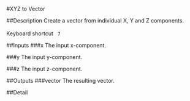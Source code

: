 #XYZ to Vector

##Description
Create a vector from individual X, Y and Z components.<br><br>Keyboard shortcut&nbsp;&nbsp;&nbsp;`7`

##Inputs
###x
The input x-component.

###y
The input y-component.

###z
The input z-component.

##Outputs
###vector
The resulting vector.

##Detail

